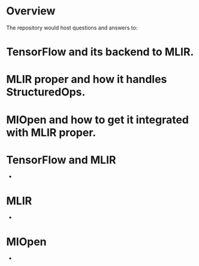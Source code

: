 Overview
========
The repository would host questions and answers to:

# TensorFlow and its backend to MLIR.
# MLIR proper and how it handles StructuredOps.
# MIOpen and how to get it integrated with MLIR proper.

TensorFlow and MLIR
===================
- 

MLIR
====
-

MIOpen
======
-

